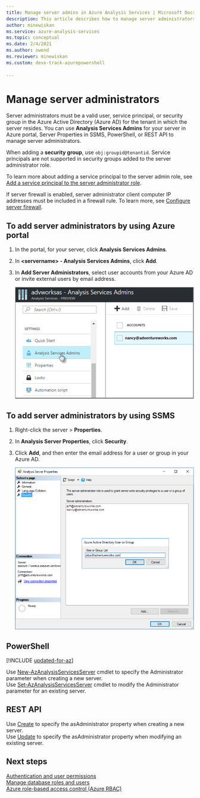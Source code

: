 ```yaml
---
title: Manage server admins in Azure Analysis Services | Microsoft Docs
description: This article describes how to manage server administrators for an Azure Analysis Services server by using the Azure portal, PowerShell, or REST APIs.
author: minewiskan
ms.service: azure-analysis-services
ms.topic: conceptual
ms.date: 2/4/2021
ms.author: owend
ms.reviewer: minewiskan 
ms.custom: devx-track-azurepowershell

---
```

# Manage server administrators

Server administrators must be a valid user, service principal, or security group in the Azure Active Directory (Azure AD) for the tenant in which the server resides. You can use **Analysis Services Admins** for your server in Azure portal, Server Properties in SSMS, PowerShell, or REST API to manage server administrators. 

When adding a **security group**, use `obj:groupid@tenantid`. Service principals are not supported in security groups added to the server administrator role.

To learn more about adding a service principal to the server admin role, see [Add a service principal to the server administrator role](analysis-services-addservprinc-admins.md).

If server firewall is enabled, server administrator client computer IP addresses must be included in a firewall rule. To learn more, see [Configure server firewall](analysis-services-qs-firewall.md).

## To add server administrators by using Azure portal

1. In the portal, for your server, click **Analysis Services Admins**.
2. In **\<servername> - Analysis Services Admins**, click **Add**.
3. In **Add Server Administrators**, select user accounts from your Azure AD or invite external users by email address.

    ![Server Admins in Azure portal](./media/analysis-services-server-admins/aas-manage-users-admins.png)

## To add server administrators by using SSMS

1. Right-click the server > **Properties**.
2. In **Analysis Server Properties**, click **Security**.
3. Click **Add**, and then enter the email address for a user or group in your Azure AD.
   
    ![Add server administrators in SSMS](./media/analysis-services-server-admins/aas-manage-users-ssms.png)

## PowerShell

[!INCLUDE [updated-for-az](../../includes/updated-for-az.md)]

Use [New-AzAnalysisServicesServer](/powershell/module/az.analysisservices/new-azanalysisservicesserver) cmdlet to specify the Administrator parameter when creating a new server. <br>
Use [Set-AzAnalysisServicesServer](/powershell/module/az.analysisservices/set-azanalysisservicesserver) cmdlet to modify the Administrator parameter for an existing server.

## REST API

Use [Create](/rest/api/analysisservices/servers/create) to specify the asAdministrator property when creating a new server. <br>
Use [Update](/rest/api/analysisservices/servers/update) to specify the asAdministrator property when modifying an existing server. <br>



## Next steps 

[Authentication and user permissions](analysis-services-manage-users.md)  
[Manage database roles and users](analysis-services-database-users.md)  
[Azure role-based access control (Azure RBAC)](../role-based-access-control/overview.md)

